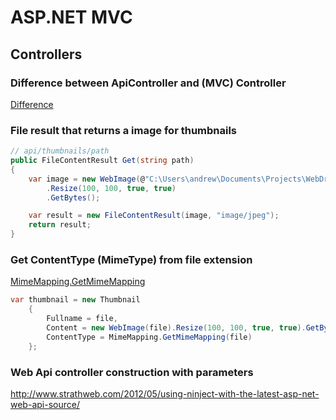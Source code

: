 # ASP.NET MVC

## Controllers

### Difference between ApiController and (MVC) Controller

[Difference](http://stackoverflow.com/questions/9494966/difference-between-apicontroller-and-controller-in-asp-net-mvc?rq=1)


### File result that returns a image for thumbnails

```csharp
// api/thumbnails/path
public FileContentResult Get(string path)
{
    var image = new WebImage(@"C:\Users\andrew\Documents\Projects\WebDrive\WebDrive\Images\Desert.jpg")
        .Resize(100, 100, true, true)
        .GetBytes();

    var result = new FileContentResult(image, "image/jpeg");
    return result;
}

```

### Get ContentType (MimeType) from file extension

[MimeMapping.GetMimeMapping](http://msdn.microsoft.com/en-us/library/system.web.mimemapping.getmimemapping)

```csharp
var thumbnail = new Thumbnail
    {
        Fullname = file,
        Content = new WebImage(file).Resize(100, 100, true, true).GetBytes(),
        ContentType = MimeMapping.GetMimeMapping(file)
    };

```

### Web Api controller construction with parameters

http://www.strathweb.com/2012/05/using-ninject-with-the-latest-asp-net-web-api-source/

